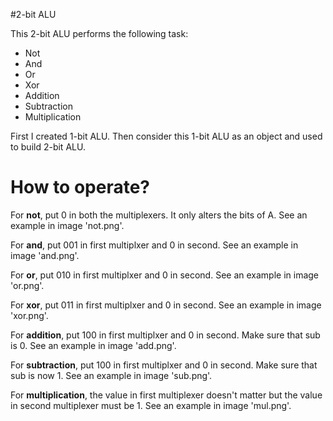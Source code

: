 #2-bit ALU

This 2-bit ALU performs the following task:
- Not
- And
- Or
- Xor
- Addition
- Subtraction
- Multiplication

First I created 1-bit ALU. Then consider this 1-bit ALU as an object and used to build 2-bit ALU.

# How to operate?

For **not**, put 0 in both the multiplexers. It only alters the bits of A. See an example in image 'not.png'.

For **and**, put 001 in first multiplxer and 0 in second. See an example in image 'and.png'.

For **or**, put 010 in first multiplxer and 0 in second. See an example in image 'or.png'.

For **xor**, put 011 in first multiplxer and 0 in second. See an example in image 'xor.png'.

For **addition**, put 100 in first multiplxer and 0 in second. Make sure that sub is 0. See an example in image 'add.png'.

For **subtraction**, put 100 in first multiplxer and 0 in second. Make sure that sub is now 1. See an example in image 'sub.png'.

For **multiplication**, the value in first multiplexer doesn't matter but the value in second multiplexer must be 1. See an example in image 'mul.png'. 
